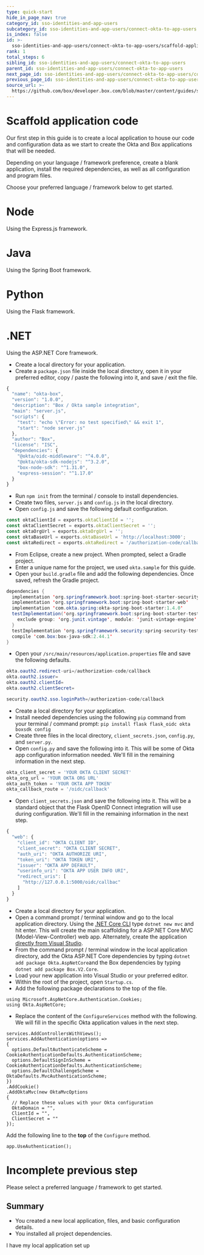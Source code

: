 ```yaml
---
type: quick-start
hide_in_page_nav: true
category_id: sso-identities-and-app-users
subcategory_id: sso-identities-and-app-users/connect-okta-to-app-users
is_index: false
id: >-
  sso-identities-and-app-users/connect-okta-to-app-users/scaffold-application-code
rank: 1
total_steps: 6
sibling_id: sso-identities-and-app-users/connect-okta-to-app-users
parent_id: sso-identities-and-app-users/connect-okta-to-app-users
next_page_id: sso-identities-and-app-users/connect-okta-to-app-users/configure-okta
previous_page_id: sso-identities-and-app-users/connect-okta-to-app-users
source_url: >-
  https://github.com/box/developer.box.com/blob/master/content/guides/sso-identities-and-app-users/connect-okta-to-app-users/1-scaffold-application-code.md
---
```


# Scaffold application code

Our first step in this guide is to create a local application to house our code
and configuration data as we start to create the Okta and Box applications that
will be needed.

Depending on your language / framework preference, create a blank application,
install the required dependencies, as well as all configuration and program
files.

Choose your preferred language / framework below to get started.

<Grid columns='2'>

<Choose option='programming.platform' value='node' color='blue'>

# Node
Using the Express.js framework.

</Choose>

<Choose option='programming.platform' value='java' color='blue'>

# Java
Using the Spring Boot framework.

</Choose>

</Grid>
<Grid columns='2'>

<Choose option='programming.platform' value='python' color='blue'>

# Python
Using the Flask framework.

</Choose>

<Choose option='programming.platform' value='cs' color='blue'>

# .NET
Using the ASP.NET Core framework.

</Choose>

</Grid>

<Choice option='programming.platform' value='node' color='none'>

* Create a local directory for your application.
* Create a `package.json` file inside the local directory, open it in your
 preferred editor, copy / paste the following into it, and save / exit the
 file.

```js
{
  "name": "okta-box",
  "version": "1.0.0",
  "description": "Box / Okta sample integration",
  "main": "server.js",
  "scripts": {
    "test": "echo \"Error: no test specified\" && exit 1",
    "start": "node server.js"
  },
  "author": "Box",
  "license": "ISC",
  "dependencies": {
    "@okta/oidc-middleware": "^4.0.0",
    "@okta/okta-sdk-nodejs": "^3.2.0",
    "box-node-sdk": "^1.31.0",
    "express-session": "^1.17.0"
  }
}
```

* Run `npm init` from the terminal / console to install dependencies.
* Create two files, `server.js` and `config.js` in the local directory.
* Open `config.js` and save the following default configuration.

```js
const oktaClientId = exports.oktaClientId = '';
const oktaClientSecret = exports.oktaClientSecret = '';
const oktaOrgUrl = exports.oktaOrgUrl = '';
const oktaBaseUrl = exports.oktaBaseUrl = 'http://localhost:3000';
const oktaRedirect = exports.oktaRedirect = '/authorization-code/callback';
```

</Choice>
<Choice option='programming.platform' value='java' color='none'>

* From Eclipse, create a new project. When prompted, select a Gradle project.
* Enter a unique name for the project, we used `okta.sample` for this guide.
* Open your `build.gradle` file and add the following dependencies. Once saved,
 refresh the Gradle project.

```java
dependencies {
  implementation 'org.springframework.boot:spring-boot-starter-security'
  implementation 'org.springframework.boot:spring-boot-starter-web'
  implementation 'com.okta.spring:okta-spring-boot-starter:1.4.0'
  testImplementation('org.springframework.boot:spring-boot-starter-test') {
    exclude group: 'org.junit.vintage', module: 'junit-vintage-engine'
  }
  testImplementation 'org.springframework.security:spring-security-test'
  compile 'com.box:box-java-sdk:2.44.1'
}
```

* Open your `/src/main/resources/application.properties` file and save the
 following defaults.

```java
okta.oauth2.redirect-uri=/authorization-code/callback
okta.oauth2.issuer=
okta.oauth2.clientId=
okta.oauth2.clientSecret=

security.oauth2.sso.loginPath=/authorization-code/callback
```

</Choice>
<Choice option='programming.platform' value='python' color='none'>

* Create a local directory for your application.
* Install needed dependencies using the following `pip` command from your
 terminal / command prompt: `pip install flask flask_oidc okta boxsdk config`
* Create three files in the local directory, `client_secrets.json`,
 `config.py`, and `server.py`.
* Open `config.py` and save the following into it. This will be some of Okta
 app configuration information needed. We'll fill in the remaining information
 in the next step.

```python
okta_client_secret = 'YOUR OKTA CLIENT SECRET'
okta_org_url = 'YOUR OKTA ORG URL'
okta_auth_token = 'YOUR OKTA APP TOKEN'
okta_callback_route = '/oidc/callback'
```

* Open `client_secrets.json` and save the following into it. This will be a
 standard object that the Flask OpenID Connect integration will use during
 configuration. We'll fill in the remaining information in the next step.

```js
{
  "web": {
    "client_id": "OKTA CLIENT ID",
    "client_secret": "OKTA CLIENT SECRET",
    "auth_uri": "OKTA AUTHORIZE URI",
    "token_uri": "OKTA TOKEN URI",
    "issuer": "OKTA APP DEFAULT",
    "userinfo_uri": "OKTA APP USER INFO URI",
    "redirect_uris": [
      "http://127.0.0.1:5000/oidc/callbac"
    ]
  }
}
```

</Choice>
<Choice option='programming.platform' value='cs' color='none'>

* Create a local directory for your application.
* Open a command prompt / terminal window and go to the local application
directory. Using the [.NET Core CLI][dotnet-cli] type `dotnet new mvc` and hit
enter. This will create the main scaffolding for a ASP.NET Core MVC
(Model-View-Controller) web app. Alternately, create the application
[directly from Visual Studio][vs-app-create].
* From the command prompt / terminal window in the local application directory,
add the Okta ASP.NET Core dependencies by typing
`dotnet add package Okta.AspNetCore`and the Box dependencies by typing
`dotnet add package Box.V2.Core`.
* Load your new application into Visual Studio or your preferred editor.
* Within the root of the project, open `Startup.cs`.
* Add the following package declarations to the top of the file.

```dotnet
using Microsoft.AspNetCore.Authentication.Cookies;
using Okta.AspNetCore;
```

* Replace the content of the `ConfigureServices` method with the following. We
 will fill in the specific Okta application values in the next step.

<!-- markdownlint-disable line-length -->
```dotnet
services.AddControllersWithViews();
services.AddAuthentication(options =>
{
  options.DefaultAuthenticateScheme = CookieAuthenticationDefaults.AuthenticationScheme;
  options.DefaultSignInScheme = CookieAuthenticationDefaults.AuthenticationScheme;
  options.DefaultChallengeScheme = OktaDefaults.MvcAuthenticationScheme;
})
.AddCookie()
.AddOktaMvc(new OktaMvcOptions
{
  // Replace these values with your Okta configuration
  OktaDomain = "",
  ClientId = "",
  ClientSecret = ""
});
```
<!-- markdownlint-enable line-length -->

Add the following line to the **top** of the `Configure` method.

```dotnet
app.UseAuthentication();
```

</Choice>
<Choice option='programming.platform' unset color='none'>

<Message danger>

# Incomplete previous step
Please select a preferred language / framework to get started.

</Message>

</Choice>

## Summary

* You created a new local application, files, and basic configuration details.
* You installed all project dependencies.

<Observe option='programming.platform' value='node,java,python'>
<Next>

I have my local application set up

</Next>

</Observe>

[dotnet-cli]: https://docs.microsoft.com/en-us/dotnet/core/tools/
[vs-app-create]: https://docs.microsoft.com/en-us/visualstudio/ide/quickstart-aspnet-core
